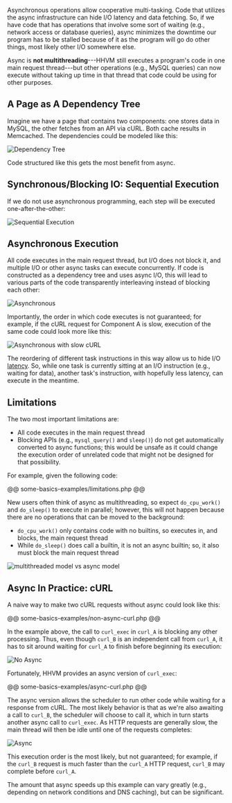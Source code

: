 Asynchronous operations allow cooperative multi-tasking. Code that utilizes the async infrastructure can hide I/O latency and data 
fetching.  So, if we have code that has operations that involve some sort of waiting (e.g., network access or database queries), async 
minimizes the downtime our program has to be stalled because of it as the program will go do other things, most likely other I/O somewhere else.

Async is **not multithreading**---HHVM still executes a program's code in one main request thread---but other operations (e.g., MySQL queries) 
can now execute without taking up time in that thread that code could be using for other purposes.

## A Page as A Dependency Tree

Imagine we have a page that contains two components: one stores data in MySQL, the other fetches from an API via cURL. Both cache results in 
Memcached. The dependencies could be modeled like this:

![Dependency Tree](/images/async/async-dependency.png)

Code structured like this gets the most benefit from async.

## Synchronous/Blocking IO: Sequential Execution

If we do not use asynchronous programming, each step will be executed one-after-the-other:

![Sequential Execution](/images/async/async-sequential.png)

## Asynchronous Execution

All code executes in the main request thread, but I/O does not block it, and multiple I/O or other async tasks can execute concurrently. If 
code is constructed as a dependency tree and uses async I/O, this will lead to various parts of the code transparently interleaving instead of 
blocking each other:

![Asynchronous](/images/async/async-always-busy.png)

Importantly, the order in which code executes is not guaranteed; for example, if the cURL request for Component A is slow, execution of the 
same code could look more like this:

![Asynchronous with slow cURL](/images/async/async-slow-curl.png)

The reordering of different task instructions in this way allow us to hide I/O [latency](https://en.wikipedia.org/wiki/Latency_\(engineering\)). So, 
while one task is currently sitting at an I/O instruction (e.g., waiting for data), another task's instruction, with hopefully less latency, 
can execute in the meantime.

## Limitations

The two most important limitations are:
 - All code executes in the main request thread
 - Blocking APIs (e.g., `mysql_query()` and `sleep()`) do not get automatically converted to async functions; this would be unsafe as it could 
change the execution order of unrelated code that might not be designed for that possibility.

For example, given the following code:

@@ some-basics-examples/limitations.php @@

New users often think of async as multithreading, so expect `do_cpu_work()` and `do_sleep()` to execute in parallel; however, this will not 
happen because there are no operations that can be moved to the background:
 - `do_cpu_work()` only contains code with no builtins, so executes in, and blocks, the main request thread
 - While `do_sleep()` does call a builtin, it is not an async builtin; so, it also must block the main request thread

![multithreaded model vs async model](/images/async/limitations.png)

## Async In Practice: cURL

A naive way to make two cURL requests without async could look like this:

@@ some-basics-examples/non-async-curl.php @@

In the example above, the call to `curl_exec` in `curl_A` is blocking any other processing. Thus, even though `curl_B` is an independent call 
from `curl_A`, it has to sit around waiting for `curl_A` to finish before beginning its execution:

![No Async](/images/async/curl-synchronous.png)

Fortunately, HHVM provides an async version of `curl_exec`:

@@ some-basics-examples/async-curl.php @@

The async version allows the scheduler to run other code while waiting for a response from cURL. The most likely behavior is that as we're 
also awaiting a call to `curl_B`, the scheduler will choose to call it, which in turn starts another async call to `curl_exec`. As HTTP requests 
are generally slow, the main thread will then be idle until one of the requests completes:

![Async](/images/async/curl-async.png)

This execution order is the most likely, but not guaranteed; for example, if the `curl_B` request is much faster than the `curl_A` HTTP request, 
`curl_B` may complete before `curl_A`.

The amount that async speeds up this example can vary greatly (e.g., depending on network conditions and DNS caching), but can be significant.
